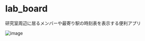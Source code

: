 # lab_board

研究室周辺に居るメンバーや最寄り駅の時刻表を表示する便利アプリ

![image](https://github.com/user-attachments/assets/23f3a9d1-2fd6-49c1-ab7f-723650da3e8e)
